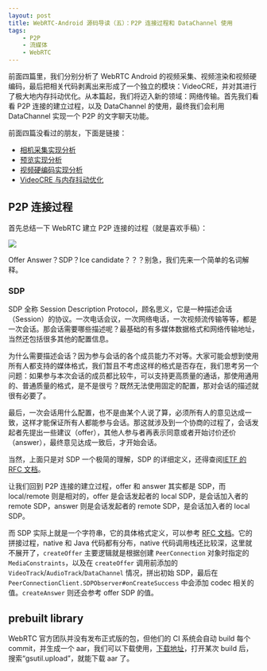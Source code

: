 ```yaml
---
layout: post
title: WebRTC-Android 源码导读（五）：P2P 连接过程和 DataChannel 使用
tags:
    - P2P
    - 流媒体
    - WebRTC
---
```


前面四篇里，我们分别分析了 WebRTC Android 的视频采集、视频渲染和视频硬编码，最后把相关代码剥离出来形成了一个独立的模块：VideoCRE，并对其进行了极大地内存抖动优化。从本篇起，我们将迈入新的领域：网络传输。首先我们看看 P2P 连接的建立过程，以及 DataChannel 的使用，最终我们会利用 DataChannel 实现一个 P2P 的文字聊天功能。

前面四篇没看过的朋友，下面是链接：

+ [相机采集实现分析](/2017/07/24/WebRTC-Android-Camera-Capture/)
+ [预览实现分析](/2017/07/26/WebRTC-Android-Render-Video/)
+ [视频硬编码实现分析](/2017/08/08/WebRTC-Android-HW-Encode-Video/)
+ [VideoCRE 与内存抖动优化](/2017/08/11/VideoCRE-and-Memory-Churn-Opt/)

## P2P 连接过程

首先总结一下 WebRTC 建立 P2P 连接的过程（就是喜欢手稿）：

![](https://imgs.piasy.com/2017-08-16-p2p_connect_procedure2.jpg)

Offer Answer？SDP？Ice candidate？？？别急，我们先来一个简单的名词解释。

### SDP

SDP 全称 Session Description Protocol，顾名思义，它是一种描述会话（Session）的协议。一次电话会议，一次网络电话，一次视频流传输等等，都是一次会话。那会话需要哪些描述呢？最基础的有多媒体数据格式和网络传输地址，当然还包括很多其他的配置信息。

为什么需要描述会话？因为参与会话的各个成员能力不对等。大家可能会想到使用所有人都支持的媒体格式，我们暂且不考虑这样的格式是否存在，我们思考另一个问题：如果参与本次会话的成员都比较牛，可以支持更高质量的通话，那使用通用的、普通质量的格式，是不是很亏？既然无法使用固定的配置，那对会话的描述就很有必要了。

最后，一次会话用什么配置，也不是由某个人说了算，必须所有人的意见达成一致，这样才能保证所有人都能参与会话。那这就涉及到一个协商的过程了，会话发起者先提出一些建议（offer），其他人参与者再表示同意或者开始讨价还价（answer），最终意见达成一致后，才开始会话。

当然，上面只是对 SDP 一个极简的理解，SDP 的详细定义，还得查阅[IETF 的 RFC 文档](https://tools.ietf.org/html/draft-ietf-rtcweb-sdp-06)。

让我们回到 P2P 连接的建立过程，offer 和 answer 其实都是 SDP，而 local/remote 则是相对的，offer 是会话发起者的 local SDP，是会话加入者的 remote SDP，answer 则是会话发起者的 remote SDP，是会话加入者的 local SDP。

而 SDP 实际上就是一个字符串，它的具体格式定义，可以参考 [RFC 文档](https://tools.ietf.org/html/rfc4566)。它的拼接过程，native 和 Java 代码都有分布，native 代码调用栈还比较深，这里就不展开了，`createOffer` 主要逻辑就是根据创建 `PeerConnection` 对象时指定的 `MediaConstraints`，以及在 `createOffer` 调用前添加的 `VideoTrack`/`AudioTrack`/`DataChannel` 情况，拼出初始 SDP，最后在 `PeerConnectionClient.SDPObserver#onCreateSuccess` 中会添加 codec 相关的值。`createAnswer` 则还会参考 offer SDP 的值。

## prebuilt library

WebRTC 官方团队并没有发布正式版的包，但他们的 CI 系统会自动 build 每个 commit，并生成一个 aar，我们可以下载使用，[下载地址](https://build.chromium.org/p/client.webrtc.fyi/builders/Android%20Archive)，打开某次 build 后，搜索“gsutil.upload”，就能下载 aar 了。

